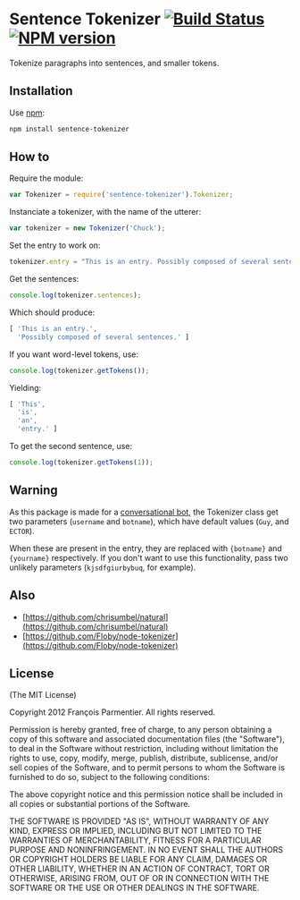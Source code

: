 # Sentence Tokenizer [![Build Status](https://secure.travis-ci.org/parmentf/node-sentence-tokenizer.png)](http://travis-ci.org/parmentf/node-sentence-tokenizer) [![NPM version](https://badge.fury.io/js/sentence-tokenizer.png)](http://badge.fury.io/js/sentence-tokenizer)

Tokenize paragraphs into sentences, and smaller tokens.

## Installation

Use [npm](http://npmjs.org):

```bash
npm install sentence-tokenizer
```

## How to

Require the module:

```js
var Tokenizer = require('sentence-tokenizer').Tokenizer;
```

Instanciate a tokenizer, with the name of the utterer:

```js
var tokenizer = new Tokenizer('Chuck');
```

Set the entry to work on:

```js
tokenizer.entry = "This is an entry. Possibly composed of several sentences.";
```

Get the sentences:

```js
console.log(tokenizer.sentences);
```

Which should produce:

```js
[ 'This is an entry.',
  'Possibly composed of several sentences.' ]
```

If you want word-level tokens, use:

```js
console.log(tokenizer.getTokens());
```

Yielding:

```js
[ 'This',
  'is',
  'an',
  'entry.' ]
```

To get the second sentence, use:

```js
console.log(tokenizer.getTokens(1));
```

## Warning

As this package is made for a [conversational bot](https://github.com/parmentf/node-ector), the Tokenizer class get two parameters (`username` and `botname`), which have default values (`Guy`, and `ECTOR`).

When these are present in the entry, they are replaced with `{botname}` and `{yourname}` respectively.
If you don't want to use this functionality, pass two unlikely parameters (`kjsdfgiurbybuq`, for example).

## Also

* [https://github.com/chrisumbel/natural](https://github.com/chrisumbel/natural)
* [https://github.com/Floby/node-tokenizer](https://github.com/Floby/node-tokenizer)

## License

(The MIT License)

Copyright 2012 François Parmentier. All rights reserved.

Permission is hereby granted, free of charge, to any person obtaining a copy
of this software and associated documentation files (the "Software"), to
deal in the Software without restriction, including without limitation the
rights to use, copy, modify, merge, publish, distribute, sublicense, and/or
sell copies of the Software, and to permit persons to whom the Software is
furnished to do so, subject to the following conditions:

The above copyright notice and this permission notice shall be included in
all copies or substantial portions of the Software.

THE SOFTWARE IS PROVIDED "AS IS", WITHOUT WARRANTY OF ANY KIND, EXPRESS OR
IMPLIED, INCLUDING BUT NOT LIMITED TO THE WARRANTIES OF MERCHANTABILITY,
FITNESS FOR A PARTICULAR PURPOSE AND NONINFRINGEMENT. IN NO EVENT SHALL THE
AUTHORS OR COPYRIGHT HOLDERS BE LIABLE FOR ANY CLAIM, DAMAGES OR OTHER
LIABILITY, WHETHER IN AN ACTION OF CONTRACT, TORT OR OTHERWISE, ARISING
FROM, OUT OF OR IN CONNECTION WITH THE SOFTWARE OR THE USE OR OTHER DEALINGS
IN THE SOFTWARE.
